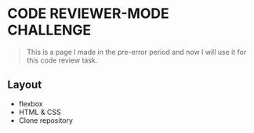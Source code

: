 # CODE REVIEWER-MODE CHALLENGE


> This is a page I made in the pre-error period and now I will use it for this code review task.

## Layout

* flexbox
* HTML & CSS
* Clone repository



